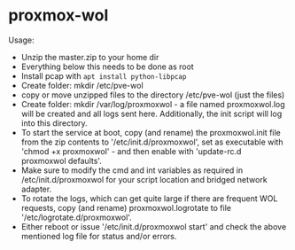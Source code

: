 # proxmox-wol

Usage:
- Unzip the master.zip to your home dir
- Everything below this needs to be done as root
- Install pcap with `apt install python-libpcap`
- Create folder: mkdir /etc/pve-wol
- copy or move unzipped files to the directory /etc/pve-wol (just the files)
- Create folder: mkdir /var/log/proxmoxwol - a file named proxmoxwol.log will be created and all logs sent here. Additionally, the init script will log into this directory.
- To start the service at boot, copy (and rename) the proxmoxwol.init file from the zip contents to '/etc/init.d/proxmoxwol', set as executable with 'chmod +x proxmoxwol' - and then enable with 'update-rc.d proxmoxwol defaults'.
- Make sure to modify the cmd and int variables as required in /etc/init.d/proxmoxwol for your script location and bridged network adapter.
- To rotate the logs, which can get quite large if there are frequent WOL requests, copy (and rename) proxmoxwol.logrotate to file '/etc/logrotate.d/proxmoxwol'.
- Either reboot or issue '/etc/init.d/proxmoxwol start' and check the above mentioned log file for status and/or errors.
